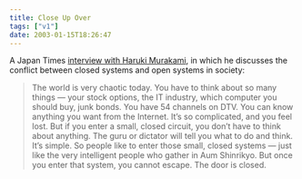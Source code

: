```yaml
---
title: Close Up Over
tags: ["v1"]
date: 2003-01-15T18:26:47
---
```


A Japan Times [interview with Haruki Murakami][1], in which he discusses the conflict between closed systems and open systems in society:

> The world is very chaotic today. You have to think about so many things &#8212; your stock options, the IT industry, which computer you should buy, junk bonds. You have 54 channels on DTV. You can know anything you want from the Internet. It&#8217;s so complicated, and you feel lost. But if you enter a small, closed circuit, you don&#8217;t have to think about anything. The guru or dictator will tell you what to do and think. It&#8217;s simple. So people like to enter those small, closed systems &#8212; just like the very intelligent people who gather in Aum Shinrikyo. But once you enter that system, you cannot escape. The door is closed.

[1]: http://www.japantimes.co.jp/cgi-bin/getarticle.pl5?fl20021201a4.htm "The Japan Times: Haruki Murakami - Writer on the borderline"
